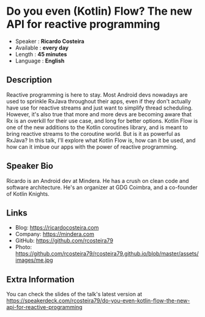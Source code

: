 # Do you even (Kotlin) Flow? The new API for reactive programming

- Speaker : **Ricardo Costeira**
- Available : **every day**
- Length : **45 minutes**
- Language : **English**

## Description

Reactive programming is here to stay.
Most Android devs nowadays are used to sprinkle RxJava throughout their apps, even if they don't actually have use for reactive streams and just want to simplify thread scheduling.
However, it's also true that more and more devs are becoming aware that Rx is an overkill for their use case, and long for better options.
Kotlin Flow is one of the new additions to the Kotlin coroutines library, and is meant to bring reactive streams to the coroutine world. But is it as powerful as RxJava?
In this talk, I'll explore what Kotlin Flow is, how can it be used, and how can it imbue our apps with the power of reactive programming.

## Speaker Bio

Ricardo is an Android dev at Mindera. He has a crush on clean code and software architecture. He's an organizer at GDG Coimbra, and a co-founder of Kotlin Knights.

## Links

- Blog: https://ricardocosteira.com
- Company: https://mindera.com
- GitHub: https://github.com/rcosteira79
- Photo: https://github.com/rcosteira79/rcosteira79.github.io/blob/master/assets/images/me.jpg

## Extra Information

You can check the slides of the talk's latest version at https://speakerdeck.com/rcosteira79/do-you-even-kotlin-flow-the-new-api-for-reactive-programming
